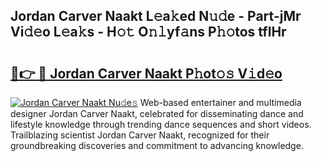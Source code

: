 ## Jordan Carver Naakt L𝚎a𝚔ed N𝚞𝚍e - Part-jMr Vi𝚍𝚎o L𝚎a𝚔s - H𝚘𝚝 O𝚗𝚕yf𝚊ns P𝚑𝚘tos tflHr

# <h2><a href="http://kfe38ry.oniu.top/?m=Jordan+Carver+Naakt">🔗👉 🔴 Jordan Carver Naakt P𝚑ot𝚘𝚜 V𝚒d𝚎o</a></h2>

[![Jordan Carver Naakt Nu𝚍e𝚜](https://i.imgur.com/0qMVB7G.gif)](http://kfe38ry.oniu.top/?m=Jordan+Carver+Naakt)
Web-based entertainer and multimedia designer Jordan Carver Naakt, celebrated for disseminating dance and lifestyle knowledge through trending dance sequences and short videos. Trailblazing scientist Jordan Carver Naakt, recognized for their groundbreaking discoveries and commitment to advancing knowledge.  
